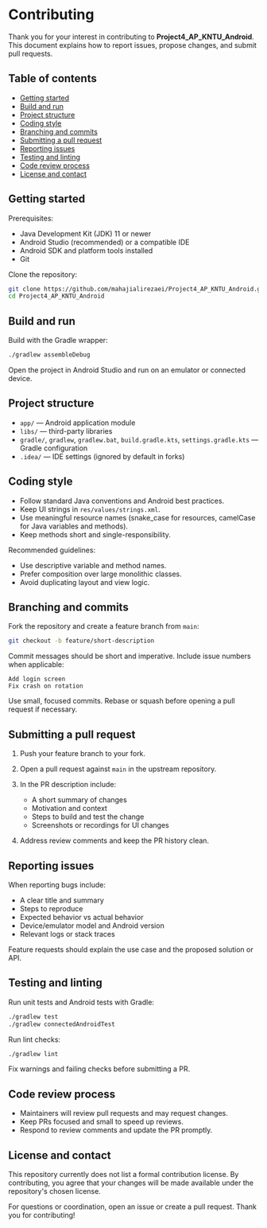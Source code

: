 # Contributing

Thank you for your interest in contributing to **Project4_AP_KNTU_Android**. This document explains how to report issues, propose changes, and submit pull requests.

## Table of contents

* [Getting started](#getting-started)
* [Build and run](#build-and-run)
* [Project structure](#project-structure)
* [Coding style](#coding-style)
* [Branching and commits](#branching-and-commits)
* [Submitting a pull request](#submitting-a-pull-request)
* [Reporting issues](#reporting-issues)
* [Testing and linting](#testing-and-linting)
* [Code review process](#code-review-process)
* [License and contact](#license-and-contact)

## Getting started

Prerequisites:

* Java Development Kit (JDK) 11 or newer
* Android Studio (recommended) or a compatible IDE
* Android SDK and platform tools installed
* Git

Clone the repository:

```bash
git clone https://github.com/mahajialirezaei/Project4_AP_KNTU_Android.git
cd Project4_AP_KNTU_Android
```

## Build and run

Build with the Gradle wrapper:

```bash
./gradlew assembleDebug
```

Open the project in Android Studio and run on an emulator or connected device.

## Project structure

* `app/` — Android application module
* `libs/` — third-party libraries
* `gradle/`, `gradlew`, `gradlew.bat`, `build.gradle.kts`, `settings.gradle.kts` — Gradle configuration
* `.idea/` — IDE settings (ignored by default in forks)

## Coding style

* Follow standard Java conventions and Android best practices.
* Keep UI strings in `res/values/strings.xml`.
* Use meaningful resource names (snake\_case for resources, camelCase for Java variables and methods).
* Keep methods short and single-responsibility.

Recommended guidelines:

* Use descriptive variable and method names.
* Prefer composition over large monolithic classes.
* Avoid duplicating layout and view logic.

## Branching and commits

Fork the repository and create a feature branch from `main`:

```bash
git checkout -b feature/short-description
```

Commit messages should be short and imperative. Include issue numbers when applicable:

```
Add login screen
Fix crash on rotation
```

Use small, focused commits. Rebase or squash before opening a pull request if necessary.

## Submitting a pull request

1. Push your feature branch to your fork.
2. Open a pull request against `main` in the upstream repository.
3. In the PR description include:

   * A short summary of changes
   * Motivation and context
   * Steps to build and test the change
   * Screenshots or recordings for UI changes
4. Address review comments and keep the PR history clean.

## Reporting issues

When reporting bugs include:

* A clear title and summary
* Steps to reproduce
* Expected behavior vs actual behavior
* Device/emulator model and Android version
* Relevant logs or stack traces

Feature requests should explain the use case and the proposed solution or API.

## Testing and linting

Run unit tests and Android tests with Gradle:

```bash
./gradlew test
./gradlew connectedAndroidTest
```

Run lint checks:

```bash
./gradlew lint
```

Fix warnings and failing checks before submitting a PR.

## Code review process

* Maintainers will review pull requests and may request changes.
* Keep PRs focused and small to speed up reviews.
* Respond to review comments and update the PR promptly.

## License and contact

This repository currently does not list a formal contribution license. By contributing, you agree that your changes will be made available under the repository's chosen license.

For questions or coordination, open an issue or create a pull request. Thank you for contributing!
